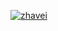 [![zhavei](https://circleci.com/gh/zhavei/GitConnect.svg?style=shield)](https://circleci.com/gh/zhavei/GitConnect)
